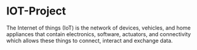 # IOT-Project
The Internet of things (IoT) is the network of devices, vehicles, and home appliances that contain electronics, software, actuators, and connectivity which allows these things to connect, interact and exchange data.
